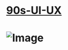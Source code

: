 # [90s-UI-UX](https://www.figma.com/proto/JIv6us2B5UTMFFG1UzQTOR/ILLUSTER?node-id=0-1&t=Xh9VaCTcWbsinDOb-1)
# ![Image](https://github.com/user-attachments/assets/5731adf5-a969-485a-9235-a05cff523147)
 
 
